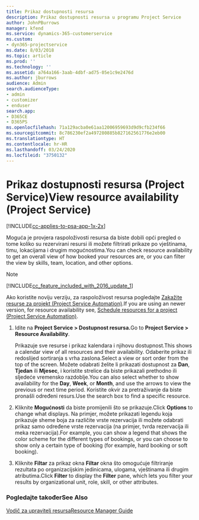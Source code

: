 ```yaml
---
title: Prikaz dostupnosti resursa
description: Prikaz dostupnosti resursa u programu Project Service
author: JohnPBurrows
manager: kfend
ms.service: dynamics-365-customerservice
ms.custom:
- dyn365-projectservice
ms.date: 8/03/2018
ms.topic: article
ms.prod: ''
ms.technology: ''
ms.assetid: a764a166-3aab-4dbf-ad75-05e1c9e2476d
ms.author: jburrows
audience: Admin
search.audienceType:
- admin
- customizer
- enduser
search.app:
- D365CE
- D365PS
ms.openlocfilehash: 71a129acba0e61aa12006959693d9d9cfb234f66
ms.sourcegitcommit: 8c786230ef2a497280885b827162561776e2eb00
ms.translationtype: HT
ms.contentlocale: hr-HR
ms.lasthandoff: 03/24/2020
ms.locfileid: "3750132"
---
```

# <a name="view-resource-availability-project-service"></a><span data-ttu-id="4b68b-103">Prikaz dostupnosti resursa (Project Service)</span><span class="sxs-lookup"><span data-stu-id="4b68b-103">View resource availability (Project Service)</span></span>

[!INCLUDE[cc-applies-to-psa-app-1x-2x](../includes/cc-applies-to-psa-app-1x-2x.md)]

<span data-ttu-id="4b68b-104">Moguća je provjera raspoloživosti resursa da biste dobili opći pregled o tome koliko su rezervirani resursi ili možete filtrirati prikaze po vještinama, timu, lokacijama i drugim mogućnostima.</span><span class="sxs-lookup"><span data-stu-id="4b68b-104">You can check resource availability to get an overall view of how booked your resources are, or you can filter the view by skills, team, location, and other options.</span></span>  
  
> [!NOTE]
> [!INCLUDE[cc_feature_included_with_2016_update_1](../includes/cc-feature-included-with-2016-update-1.md)]  
> 
>  <span data-ttu-id="4b68b-105">Ako koristite noviju verziju, za raspoloživost resursa pogledajte [Zakažite resurse za projekt (Project Service Automation)](../project-service/schedule-resources-project.md).</span><span class="sxs-lookup"><span data-stu-id="4b68b-105">If you are using an newer version, for resource availability see, [Schedule resources for a project (Project Service Automation)](../project-service/schedule-resources-project.md).</span></span>  

1. <span data-ttu-id="4b68b-106">Idite na **Project Service > Dostupnost resursa.**</span><span class="sxs-lookup"><span data-stu-id="4b68b-106">Go to **Project Service > Resource Availability**.</span></span>  

    <span data-ttu-id="4b68b-107">Prikazuje sve resurse i prikaz kalendara i njihovu dostupnost.</span><span class="sxs-lookup"><span data-stu-id="4b68b-107">This shows a calendar view of all resources and their availability.</span></span> <span data-ttu-id="4b68b-108">Odaberite prikaz ili redoslijed sortiranja s vrha zaslona.</span><span class="sxs-lookup"><span data-stu-id="4b68b-108">Select a view or sort order from the top of the screen.</span></span> <span data-ttu-id="4b68b-109">Možete odabrati želite li prikazati dostupnost za **Dan**, **Tjedan** ili **Mjesec**, i koristite strelice da biste prikazali prethodno ili sljedeće vremensko razdoblje.</span><span class="sxs-lookup"><span data-stu-id="4b68b-109">You can also select whether to show availability for the **Day**, **Week**, or **Month**, and use the arrows to view the previous or next time period.</span></span> <span data-ttu-id="4b68b-110">Koristite okvir za pretraživanje da biste pronašli određeni resurs.</span><span class="sxs-lookup"><span data-stu-id="4b68b-110">Use the search box to find a specific resource.</span></span>  

2. <span data-ttu-id="4b68b-111">Kliknite **Mogućnosti** da biste promijenili što se prikazuje.</span><span class="sxs-lookup"><span data-stu-id="4b68b-111">Click **Options** to change what displays.</span></span> <span data-ttu-id="4b68b-112">Na primjer, možete prikazati legendu koja prikazuje sheme boja za različite vrste rezervacija ili možete odabrati prikaz samo određene vrste rezervacija (na primjer, tvrda rezervacija ili meka rezervacija).</span><span class="sxs-lookup"><span data-stu-id="4b68b-112">For example, you can show a legend that shows the color scheme for the different types of bookings, or you can choose to show only a certain type of booking (for example, hard booking or soft booking).</span></span>  

3. <span data-ttu-id="4b68b-113">Kliknite **Filtar** za prikaz okna **Filtar** okna što omogućuje filtriranje rezultata po organizacijskim jedinicama, ulogama, vještinama ili drugim atributima.</span><span class="sxs-lookup"><span data-stu-id="4b68b-113">Click **Filter** to display the **Filter** pane, which lets you filter your results by organizational unit, role, skill, or other attributes.</span></span>  

### <a name="see-also"></a><span data-ttu-id="4b68b-114">Pogledajte također</span><span class="sxs-lookup"><span data-stu-id="4b68b-114">See Also</span></span>  
 [<span data-ttu-id="4b68b-115">Vodič za upravitelj resursa</span><span class="sxs-lookup"><span data-stu-id="4b68b-115">Resource Manager Guide</span></span>](../project-service/resource-manager-guide.md)
